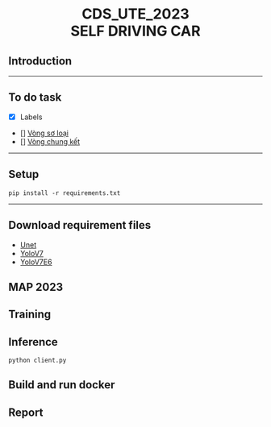<h1><center> CDS_UTE_2023 <br> SELF DRIVING CAR</center></h1>

## Introduction

---
## To do task 
- [x] Labels 
- [] [Vòng sơ loại]()
- [] [Vòng chung kết]()
---

## Setup
```
pip install -r requirements.txt
```

---
## Download requirement files
- [Unet]()
- [YoloV7]()
- [YoloV7E6]()

## MAP 2023

## Training


## Inference
```
python client.py
```

## Build and run docker


## Report

